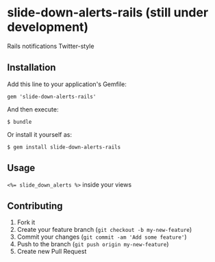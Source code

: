 # slide-down-alerts-rails (still under development)

Rails notifications Twitter-style

## Installation

Add this line to your application's Gemfile:

    gem 'slide-down-alerts-rails'

And then execute:

    $ bundle

Or install it yourself as:

    $ gem install slide-down-alerts-rails

## Usage

<code><%= slide_down_alerts %></code> inside your views

## Contributing

1. Fork it
2. Create your feature branch (`git checkout -b my-new-feature`)
3. Commit your changes (`git commit -am 'Add some feature'`)
4. Push to the branch (`git push origin my-new-feature`)
5. Create new Pull Request
